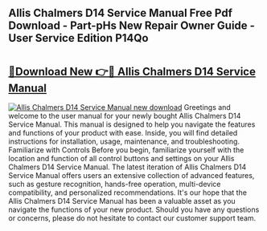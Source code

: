 ## Allis Chalmers D14 Service Manual Free Pdf Download - Part-pHs New Repair Owner Guide - User Service Edition P14Qo

# <h2><a href="http://bc96566.oget.top/?id=Allis+Chalmers+D14+Service+Manual">🔗Download New 👉🔴 Allis Chalmers D14 Service Manual</a></h2>

[![Allis Chalmers D14 Service Manual new download](https://i.imgur.com/5g1atiW.png)](http://bc96566.oget.top/?id=Allis+Chalmers+D14+Service+Manual)
Greetings and welcome to the user manual for your newly bought Allis Chalmers D14 Service Manual. This manual is designed to help you navigate the features and functions of your product with ease. Inside, you will find detailed instructions for installation, usage, maintenance, and troubleshooting. Familiarize with Controls Before you begin, familiarize yourself with the location and function of all control buttons and settings on your Allis Chalmers D14 Service Manual. The latest iteration of Allis Chalmers D14 Service Manual offers users an extensive collection of advanced features, such as gesture recognition, hands-free operation, multi-device compatibility, and personalized recommendations. It's our hope that the Allis Chalmers D14 Service Manual has been a valuable asset as you navigate the functions of your new product. Should you have any questions or concerns, please do not hesitate to contact our customer support team.
